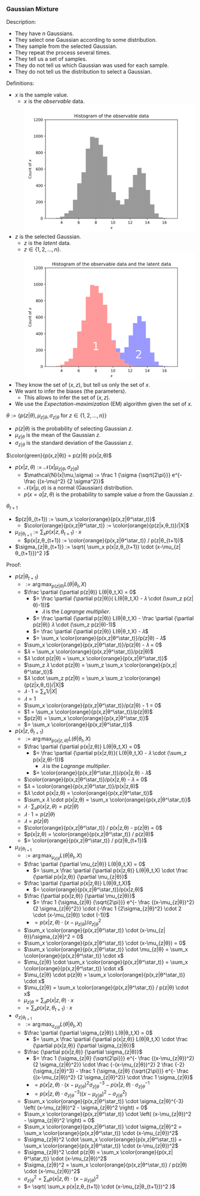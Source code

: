 ### Gaussian Mixture

Description:
- They have $n$ Gaussians.
- They select one Gaussian according to some distribution.
- They sample from the selected Gaussian.
- They repeat the process several times.
- They tell us a set of samples.
- They do not tell us which Gaussian was used for each sample.
- They do not tell us the distribution to select a Gaussian.

Definitions:
- $x$ is the sample value.
  - $x$ is the _observable_ data.
  </br>![Histogram of the observable data](.Gaussian%20Mixture.md/Histogram%20of%20the%20observable%20data.svg)
- $z$ is the selected Gaussian.
  - $z$ is the _latent_ data.
  - $z \in \{ 1, 2, ..., n \}$.
   </br>![Histogram of the observable data and the latent data](.Gaussian%20Mixture.md/Histogram%20of%20the%20observable%20data%20and%20the%20latent%20data.svg)
- They know the set of $(x,z)$, but tell us only the set of $x$.
- We want to infer the biases (the parameters).
  - This allows to infer the set of $(x,z)$.
- We use the _Expectation-maximization_ (EM) algorithm given the set of $x$.

$θ := \{ p(z|θ), \mu_{z|θ}, \sigma_{z|θ} \text{ for } z \in \{1, 2, ..., n \} \}$
- $p(z|θ)$ is the probability of selecting Gaussian $z$.
- $\mu_{z|θ}$ is the mean of the Gaussian $z$.
- $\sigma_{z|θ}$ is the standard deviation of the Gaussian $z$.

$\color{green}{p(x,z|θ)} = p(z|θ) p(x|z,θ)$
- $p(x|z,θ) := \mathcal{N}(x|\mu_{z|θ},\sigma_{z|θ})$
  - $\mathcal{N}(x|\mu,\sigma) := \frac 1 {\sigma {\sqrt{2\pi}}} e^{- \frac {(x-\mu)^2} {2 \sigma^2}}$
  - $\mathcal{N}(x|\mu,\sigma)$ is a normal (Gaussian) distribution.
  - $p(x=a|z,θ)$ is the probability to sample value $a$ from the Gaussian $z$.

$θ_{t+1}$
- $p(z|θ_{t+1}) := \sum_x \color{orange}{p(x,z|θ^\star_t)}$
  - $\color{orange}{p(x,z|θ^\star_t)} := \color{orange}{p(z|x,θ_t)}/|X|$
- $\mu_{z|θ_{t+1}} := \sum_x p(x|z,θ_{t+1}) \cdot x$
  - $p(x|z,θ_{t+1}) := \color{orange}{p(x,z|θ^\star_t)} / p(z|θ_{t+1})$
- $\sigma_{z|θ_{t+1}} := \sqrt{ \sum_x p(x|z,θ_{t+1}) \cdot (x-\mu_{z|θ_{t+1}})^2 }$

Proof:
- $p(z|θ_{t+1})$
  - $:= \arg\max_{p(z|θ)} L(θ|θ_t,X)$
  - $\frac \partial {\partial p(z|θ)} L(θ|θ_t,X) = 0$
    - $= \frac \partial {\partial p(z|θ)}( L(θ|θ_t,X) - 𝜆 \cdot (\sum_z p(z|θ)-1))$
      - $𝜆$ is the _Lagrange multiplier_.
    - $= \frac \partial {\partial p(z|θ)} L(θ|θ_t,X) - \frac \partial {\partial p(z|θ)} 𝜆 \cdot (\sum_z p(z|θ)-1)$
    - $= \frac \partial {\partial p(z|θ)} L(θ|θ_t,X) - 𝜆$
    - $= \sum_x \color{orange}{p(x,z|θ^\star_t)}/p(z|θ) - 𝜆$
  - $\sum_x \color{orange}{p(x,z|θ^\star_t)}/p(z|θ) - 𝜆 = 0$
  - $𝜆 = \sum_x \color{orange}{p(x,z|θ^\star_t)}/p(z|θ)$
  - $𝜆 \cdot p(z|θ) = \sum_x \color{orange}{p(x,z|θ^\star_t)}$
  - $\sum_z 𝜆 \cdot p(z|θ) = \sum_z \sum_x \color{orange}{p(x,z|θ^\star_t)}$
  - $𝜆 \cdot \sum_z p(z|θ) = \sum_x \sum_z \color{orange}{p(z|x,θ_t)}/|X|$
  - $𝜆 \cdot 1 = \sum_x 1/|X|$
  - $𝜆 = 1$
  - $\sum_x \color{orange}{p(x,z|θ^\star_t)}/p(z|θ) - 1 = 0$
  - $1 = \sum_x \color{orange}{p(x,z|θ^\star_t)}/p(z|θ)$
  - $p(z|θ) = \sum_x \color{orange}{p(x,z|θ^\star_t)}$
  - $= \sum_x \color{orange}{p(x,z|θ^\star_t)}$
- $p(x|z,θ_{t+1})$
  - $:= \arg\max_{p(x|z,θ)} L(θ|θ_t,X)$
  - $\frac \partial {\partial p(x|z,θ)} L(θ|θ_t,X) = 0$
    - $= \frac \partial {\partial p(x|z,θ)}( L(θ|θ_t,X) - 𝜆 \cdot (\sum_z p(x|z,θ)-1))$
      - $𝜆$ is the _Lagrange multiplier_.
    - $= \color{orange}{p(x,z|θ^\star_t)}/p(x|z,θ) - 𝜆$
  - $\color{orange}{p(x,z|θ^\star_t)}/p(x|z,θ) - 𝜆 = 0$
  - $𝜆 = \color{orange}{p(x,z|θ^\star_t)}/p(x|z,θ)$
  - $𝜆 \cdot p(x|z,θ) = \color{orange}{p(x,z|θ^\star_t)}$
  - $\sum_x 𝜆 \cdot p(x|z,θ) = \sum_x \color{orange}{p(x,z|θ^\star_t)}$
  - $𝜆 \cdot \sum_x p(x|z,θ) = p(z|θ)$
  - $𝜆 \cdot 1 = p(z|θ)$
  - $𝜆 = p(z|θ)$
  - $\color{orange}{p(x,z|θ^\star_t)} / p(x|z,θ) - p(z|θ) = 0$
  - $p(x|z,θ) = \color{orange}{p(x,z|θ^\star_t)} / p(z|θ)$
  - $= \color{orange}{p(x,z|θ^\star_t)} / p(z|θ_{t+1})$
- $\mu_{z|θ_{t+1}}$
  - $:= \arg\max_{\mu_{z|θ}} L(θ|θ_t,X)$
  - $\frac \partial {\partial \mu_{z|θ}} L(θ|θ_t,X) = 0$
    - $= \sum_x \frac \partial {\partial p(x|z,θ)} L(θ|θ_t,X) \cdot \frac {\partial p(x|z,θ)} {\partial \mu_{z|θ}}$
  - $\frac \partial {\partial p(x|z,θ)} L(θ|θ_t,X)$
    - $= \color{orange}{p(x,z|θ^\star_t)}/p(x|z,θ)$
  - $\frac {\partial p(x|z,θ)} {\partial \mu_{z|θ}}$
    - $= \frac 1 {\sigma_{z|θ} {\sqrt{2\pi}}} e^{- \frac {(x-\mu_{z|θ})^2} {2 \sigma_{z|θ}^2}} \cdot (-\frac 1 {2\sigma_{z|θ}^2} \cdot 2 \cdot (x-\mu_{z|θ}) \cdot (-1))$
    - $= p(x|z,θ) \cdot (x-\mu_{z|θ})/\sigma_{z|θ}^2$
  - $\sum_x \color{orange}{p(x,z|θ^\star_t)} \cdot (x-\mu_{z|θ})/\sigma_{z|θ}^2 = 0$
  - $\sum_x \color{orange}{p(x,z|θ^\star_t)} \cdot (x-\mu_{z|θ}) = 0$
  - $\sum_x \color{orange}{p(x,z|θ^\star_t)} \cdot \mu_{z|θ} = \sum_x \color{orange}{p(x,z|θ^\star_t)} \cdot x$
  - $\mu_{z|θ} \cdot \sum_x \color{orange}{p(x,z|θ^\star_t)} = \sum_x \color{orange}{p(x,z|θ^\star_t)} \cdot x$
  - $\mu_{z|θ} \cdot p(z|θ) = \sum_x \color{orange}{p(x,z|θ^\star_t)} \cdot x$
  - $\mu_{z|θ} = \sum_x \color{orange}{p(x,z|θ^\star_t)} / p(z|θ) \cdot x$
  - $\mu_{z|θ} = \sum_x p(x|z,θ) \cdot x$
  - $= \sum_x p(x|z,θ_{t+1}) \cdot x$
- $\sigma_{z|θ_{t+1}}$
  - $:= \arg\max_{\sigma_{z|θ}} L(θ|θ_t,X)$
  - $\frac \partial {\partial \sigma_{z|θ}} L(θ|θ_t,X) = 0$
    - $= \sum_x \frac \partial {\partial p(x|z,θ)} L(θ|θ_t,X) \cdot \frac {\partial p(x|z,θ)} {\partial \sigma_{z|θ}}$
  - $\frac {\partial p(x|z,θ)} {\partial \sigma_{z|θ}}$
    - $= \frac 1 {\sigma_{z|θ} {\sqrt{2\pi}}} e^{- \frac {(x-\mu_{z|θ})^2} {2 \sigma_{z|θ}^2}} \cdot \frac {-(x-\mu_{z|θ})^2} 2 \frac {-2} {\sigma_{z|θ}^3} - \frac 1 {\sigma_{z|θ} {\sqrt{2\pi}}} e^{- \frac {(x-\mu_{z|θ})^2} {2 \sigma_{z|θ}^2}} \cdot \frac 1 \sigma_{z|θ}$
    - $= p(x|z,θ) \cdot (x-\mu_{z|θ})^2\sigma_{z|θ}^{-3} - p(x|z,θ) \cdot \sigma_{z|θ}^{-1}$
    - $= p(x|z,θ) \cdot \sigma_{z|θ}^{-3} \left( (x-\mu_{z|θ})^2 - \sigma_{z|θ}^2 \right)$
  - $\sum_x \color{orange}{p(x,z|θ^\star_t)} \cdot \sigma_{z|θ}^{-3} \left( (x-\mu_{z|θ})^2 - \sigma_{z|θ}^2 \right) = 0$
  - $\sum_x \color{orange}{p(x,z|θ^\star_t)} \cdot \left( (x-\mu_{z|θ})^2 - \sigma_{z|θ}^2 \right) = 0$
  - $\sum_x \color{orange}{p(x,z|θ^\star_t)} \cdot \sigma_{z|θ}^2 = \sum_x \color{orange}{p(x,z|θ^\star_t)} \cdot (x-\mu_{z|θ})^2$
  - $\sigma_{z|θ}^2 \cdot \sum_x \color{orange}{p(x,z|θ^\star_t)} = \sum_x \color{orange}{p(x,z|θ^\star_t)} \cdot (x-\mu_{z|θ})^2$
  - $\sigma_{z|θ}^2 \cdot p(z|θ) = \sum_x \color{orange}{p(x,z|θ^\star_t)} \cdot (x-\mu_{z|θ})^2$
  - $\sigma_{z|θ}^2 = \sum_x \color{orange}{p(x,z|θ^\star_t)} / p(z|θ) \cdot (x-\mu_{z|θ})^2$
  - $\sigma_{z|θ}^2 = \sum_x p(x|z,θ) \cdot (x-\mu_{z|θ})^2$
  - $= \sqrt{ \sum_x p(x|z,θ_{t+1}) \cdot (x-\mu_{z|θ_{t+1}})^2 }$
